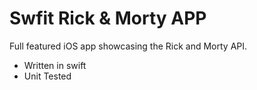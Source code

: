 # Swfit Rick & Morty APP
Full featured iOS app showcasing the Rick and Morty API.

- Written in swift
- Unit Tested
